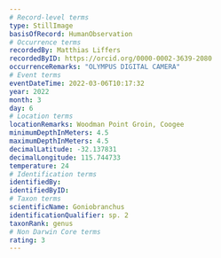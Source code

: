 ```yaml
---
# Record-level terms
type: StillImage
basisOfRecord: HumanObservation
# Occurrence terms
recordedBy: Matthias Liffers
recordedByID: https://orcid.org/0000-0002-3639-2080
occurrenceRemarks: "OLYMPUS DIGITAL CAMERA"
# Event terms
eventDateTime: 2022-03-06T10:17:32
year: 2022
month: 3
day: 6
# Location terms
locationRemarks: Woodman Point Groin, Coogee
minimumDepthInMeters: 4.5
maximumDepthInMeters: 4.5
decimalLatitude: -32.137831
decimalLongitude: 115.744733
temperature: 24
# Identification terms
identifiedBy: 
identifiedByID: 
# Taxon terms
scientificName: Goniobranchus
identificationQualifier: sp. 2
taxonRank: genus
# Non Darwin Core terms
rating: 3
---
```

